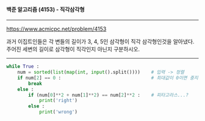#### 백준 알고리즘 (4153) - 직각삼각형

---

https://www.acmicpc.net/problem/4153

과거 이집트인들은 각 변들의 길이가 3, 4, 5인 삼각형이 직각 삼각형인것을 알아냈다. 주어진 세변의 길이로 삼각형이 직각인지 아닌지 구분하시오.

---

```python
while True :
    num = sorted(list(map(int, input().split())))    # 입력 -> 정렬
    if num[2] == 0 :                                 # 최대값이 0이면 중지
        break
    else :
        if (num[0]**2 + num[1]**2) == num[2]**2 :    # 피타고라스...?
            print('right')                           
        else :
            print('wrong')

```

